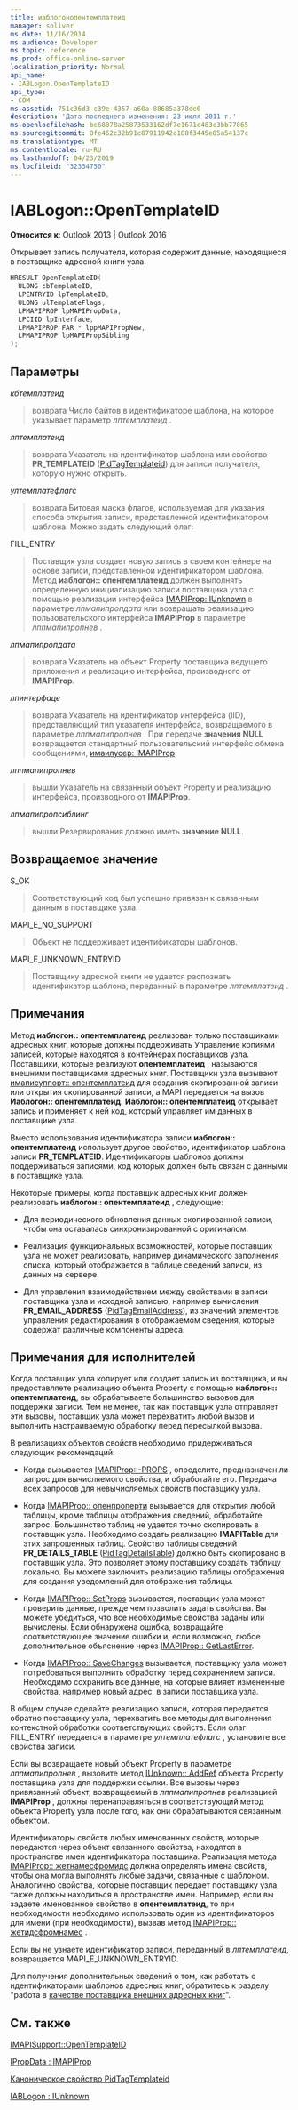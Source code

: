 ```yaml
---
title: иаблогонопентемплатеид
manager: soliver
ms.date: 11/16/2014
ms.audience: Developer
ms.topic: reference
ms.prod: office-online-server
localization_priority: Normal
api_name:
- IABLogon.OpenTemplateID
api_type:
- COM
ms.assetid: 751c36d3-c39e-4357-a60a-88685a378de0
description: 'Дата последнего изменения: 23 июля 2011 г.'
ms.openlocfilehash: bc68878a25873533162df7e1671e483c3bb77865
ms.sourcegitcommit: 8fe462c32b91c87911942c188f3445e85a54137c
ms.translationtype: MT
ms.contentlocale: ru-RU
ms.lasthandoff: 04/23/2019
ms.locfileid: "32334750"
---
```

# <a name="iablogonopentemplateid"></a>IABLogon::OpenTemplateID

  
  
**Относится к**: Outlook 2013 | Outlook 2016 
  
Открывает запись получателя, которая содержит данные, находящиеся в поставщике адресной книги узла.
  
```cpp
HRESULT OpenTemplateID(
  ULONG cbTemplateID,
  LPENTRYID lpTemplateID,
  ULONG ulTemplateFlags,
  LPMAPIPROP lpMAPIPropData,
  LPCIID lpInterface,
  LPMAPIPROP FAR * lppMAPIPropNew,
  LPMAPIPROP lpMAPIPropSibling
);
```

## <a name="parameters"></a>Параметры

 _кбтемплатеид_
  
> возврата Число байтов в идентификаторе шаблона, на которое указывает параметр _лптемплатеид_ . 
    
 _лптемплатеид_
  
> возврата Указатель на идентификатор шаблона или свойство **PR_TEMPLATEID** ([PidTagTemplateid](pidtagtemplateid-canonical-property.md)) для записи получателя, которую нужно открыть.
    
 _ултемплатефлагс_
  
> возврата Битовая маска флагов, используемая для указания способа открытия записи, представленной идентификатором шаблона. Можно задать следующий флаг:
    
FILL_ENTRY 
  
> Поставщик узла создает новую запись в своем контейнере на основе записи, представленной идентификатором шаблона. Метод **иаблогон:: опентемплатеид** должен выполнять определенную инициализацию записи поставщика узла с помощью реализации интерфейса [IMAPIProp: IUnknown](imapipropiunknown.md) в параметре _лпмапипропдата_ или возвращать реализацию пользовательского интерфейса **IMAPIProp** в параметре _лппмапипропнев_ . 
    
 _лпмапипропдата_
  
> возврата Указатель на объект Property поставщика ведущего приложения и реализацию интерфейса, производного от **IMAPIProp**.
    
 _лпинтерфаце_
  
> возврата Указатель на идентификатор интерфейса (IID), представляющий тип указателя интерфейса, возвращаемого в параметре _лппмапипропнев_ . При передаче **значения NULL** возвращается стандартный пользовательский интерфейс обмена сообщениями, [имаилусер: IMAPIProp](imailuserimapiprop.md).
    
 _лппмапипропнев_
  
> вышли Указатель на связанный объект Property и реализацию интерфейса, производного от **IMAPIProp**.
    
 _лпмапипропсиблинг_
  
> вышли Резервирования должно иметь **значение NULL**.
    
## <a name="return-value"></a>Возвращаемое значение

S_OK 
  
> Соответствующий код был успешно привязан к связанным данным в поставщике узла.
    
MAPI_E_NO_SUPPORT 
  
> Объект не поддерживает идентификаторы шаблонов.
    
MAPI_E_UNKNOWN_ENTRYID 
  
> Поставщику адресной книги не удается распознать идентификатор шаблона, переданный в параметре _лптемплатеид_ . 
    
## <a name="remarks"></a>Примечания

Метод **иаблогон:: опентемплатеид** реализован только поставщиками адресных книг, которые должны поддерживать Управление копиями записей, которые находятся в контейнерах поставщиков узла. Поставщики, которые реализуют **опентемплатеид** , называются внешними поставщиками адресных книг. Поставщики узла вызывают [имаписуппорт:: опентемплатеид](imapisupport-opentemplateid.md) для создания скопированной записи или открытия скопированной записи, а MAPI передается на вызов **Иаблогон:: опентемплатеид**. **Иаблогон:: опентемплатеид** открывает запись и применяет к ней код, который управляет им данных в поставщике узла. 
  
Вместо использования идентификатора записи **иаблогон:: опентемплатеид** использует другое свойство, идентификатор шаблона записи **PR_TEMPLATEID**. Идентификаторы шаблонов должны поддерживаться записями, код которых должен быть связан с данными в поставщике узла.
  
Некоторые примеры, когда поставщик адресных книг должен реализовать **иаблогон:: опентемплатеид** , следующие: 
  
- Для периодического обновления данных скопированной записи, чтобы она оставалась синхронизированной с оригиналом.
    
- Реализация функциональных возможностей, которые поставщик узла не может реализовать, например динамического заполнения списка, который отображается в таблице сведений записи, из данных на сервере.
    
- Для управления взаимодействием между свойствами в записи поставщика узла и исходной записью, например вычисления **PR_EMAIL_ADDRESS** ([PidTagEmailAddress](pidtagemailaddress-canonical-property.md)), из значений элементов управления редактирования в отображаемом сведения, которые содержат различные компоненты адреса.
    
## <a name="notes-to-implementers"></a>Примечания для исполнителей

Когда поставщик узла копирует или создает запись из поставщика, и вы предоставляете реализацию объекта Property с помощью **иаблогон:: опентемплатеид**, вы обрабатываете большинство вызовов для поддержки записи. Тем не менее, так как поставщик узла отправляет эти вызовы, поставщик узла может перехватить любой вызов и выполнить настраиваемую обработку перед пересылкой вызова.
  
В реализациях объектов свойств необходимо придерживаться следующих рекомендаций:
  
- Когда вызывается [IMAPIProp::-PROPS](imapiprop-getprops.md) , определите, предназначен ли запрос для вычисляемого свойства, и обработайте его. Передача всех запросов для невычисляемых свойств поставщику узла. 
    
- Когда [IMAPIProp:: опенпроперти](imapiprop-openproperty.md) вызывается для открытия любой таблицы, кроме таблицы отображения сведений, обработайте запрос. Большинство таблиц не удается точно скопировать в поставщик узла. Необходимо создать реализацию **IMAPITable** для этих запрошенных таблиц. Свойство таблицы сведений **PR_DETAILS_TABLE** ([PidTagDetailsTable](pidtagdetailstable-canonical-property.md)) должно быть скопировано в поставщик узла. Это позволяет этому поставщику создать таблицу локально. Вы можете заключить реализацию таблицы отображения для создания уведомлений для отображения таблицы. 
    
- Когда [IMAPIProp:: SetProps](imapiprop-setprops.md) вызывается, поставщик узла может проверить данные, прежде чем позволить задать свойства. Вы можете убедиться, что все необходимые свойства заданы или вычислены. Если обнаружена ошибка, возвращайте соответствующее значение ошибки и, если возможно, любое дополнительное объяснение через [IMAPIProp:: GetLastError](imapiprop-getlasterror.md).
    
- Когда [IMAPIProp:: SaveChanges](imapiprop-savechanges.md) вызывается, поставщику узла может потребоваться выполнить обработку перед сохранением записи. Необходимо сохранить все данные, на которые влияет измененные свойства, например новый адрес, в записи поставщика узла. 
    
В общем случае сделайте реализацию записи, которая передается обратно поставщику узла, перехватить все методы для выполнения контекстной обработки соответствующих свойств. Если флаг FILL_ENTRY передается в параметре _ултемплатефлагс_ , установите все свойства записи. 
  
Если вы возвращаете новый объект Property в параметре _лппмапипропнев_ , вызовите метод [IUnknown:: AddRef](https://msdn.microsoft.com/library/ms691379%28VS.85%29.aspx) объекта Property поставщика узла для поддержки ссылки. Все вызовы через привязанный объект, возвращаемый в _лппмапипропнев_ реализацией **IMAPIProp** , должны перенаправляться в соответствующий метод объекта Property узла после того, как они обрабатываются связанным объектом. 
  
Идентификаторы свойств любых именованных свойств, которые передаются через объект связанного свойства, находятся в пространстве имен идентификатора поставщика. Реализация метода [IMAPIProp:: жетнамесфромидс](imapiprop-getnamesfromids.md) должна определять имена свойств, чтобы она могла выполнять любые задачи, связанные с шаблоном. Аналогично свойства, которые поставщик передает поставщику узла, также должны находиться в пространстве имен. Например, если вы задаете именованное свойство в **опентемплатеид**, то при необходимости необходимо использовать один из идентификаторов для имени (при необходимости), вызвав метод [IMAPIProp:: жетидсфромнамес](imapiprop-getidsfromnames.md) . 
  
Если вы не узнаете идентификатор записи, переданный в _лптемплатеид_, возвращается MAPI_E_UNKNOWN_ENTRYID.
  
Для получения дополнительных сведений о том, как работать с идентификаторами шаблонов адресных книг, обратитесь к разделу "работа в [качестве поставщика внешних адресных книг](acting-as-a-foreign-address-book-provider.md)".
  
## <a name="see-also"></a>См. также



[IMAPISupport::OpenTemplateID](imapisupport-opentemplateid.md)
  
[IPropData : IMAPIProp](ipropdataimapiprop.md)
  
[Каноническое свойство PidTagTemplateid](pidtagtemplateid-canonical-property.md)
  
[IABLogon : IUnknown](iablogoniunknown.md)

